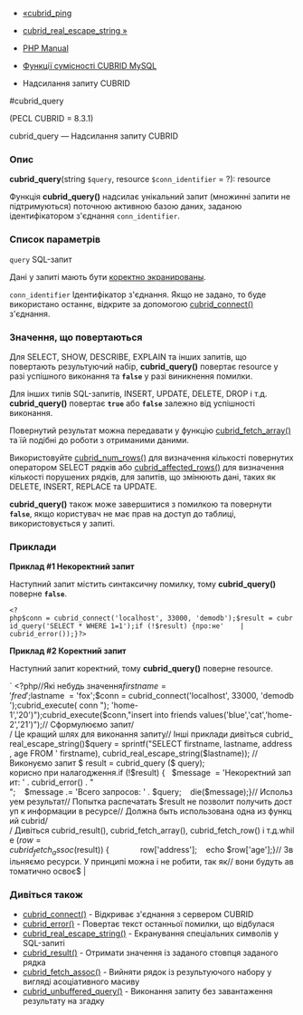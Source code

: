 - [«cubrid_ping](function.cubrid-ping.md)
- [cubrid_real_escape_string »](function.cubrid-real-escape-string.md)

- [PHP Manual](index.md)
- [Функції сумісності CUBRID MySQL](cubridmysql.cubrid.md)
- Надсилання запиту CUBRID

#cubrid_query

(PECL CUBRID = 8.3.1)

cubrid_query — Надсилання запиту CUBRID

### Опис

**cubrid_query**(string `$query`, resource `$conn_identifier` = ?):
resource

Функція **cubrid_query()** надсилає унікальний запит (множинні
запити не підтримуються) поточною активною базою даних, заданою
ідентифікатором з'єднання `conn_identifier`.

### Список параметрів

`query`
SQL-запит

Дані у запиті мають бути [коректно экранированы](function.cubrid-real-escape-string.md).

`conn_identifier`
Ідентифікатор з'єднання. Якщо не задано, то буде використано
останнє, відкрите за допомогою
[cubrid_connect()](function.cubrid-connect.md) з'єднання.

### Значення, що повертаються

Для SELECT, SHOW, DESCRIBE, EXPLAIN та інших запитів, що повертають
результуючий набір, **cubrid_query()** повертає resource у разі
успішного виконання та **`false`** у разі виникнення помилки.

Для інших типів SQL-запитів, INSERT, UPDATE, DELETE, DROP і т.д.
**cubrid_query()** повертає **`true`** або **`false`** залежно
від успішності виконання.

Повернутий результат можна передавати у функцію
[cubrid_fetch_array()](function.cubrid-fetch-array.md) та їй подібні
до роботи з отриманими даними.

Використовуйте [cubrid_num_rows()](function.cubrid-num-rows.md) для
визначення кількості повернутих оператором SELECT рядків або
[cubrid_affected_rows()](function.cubrid-affected-rows.md) для
визначення кількості порушених рядків, для запитів, що змінюють дані,
таких як DELETE, INSERT, REPLACE та UPDATE.

**cubrid_query()** також може завершитися з помилкою та повернути
**`false`**, якщо користувач не має прав на доступ до таблиці,
використовується у запиті.

### Приклади

**Приклад #1 Некоректний запит**

Наступний запит містить синтаксичну помилку, тому
**cubrid_query()** поверне **`false`**.

` <?php$conn = cubrid_connect('localhost', 33000, 'demodb');$result = cubrid_query('SELECT * WHERE 1=1');if (!$result) {про:не'    | cubrid_error());}?> `

**Приклад #2 Коректний запит**

Наступний запит коректний, тому **cubrid_query()** поверне resource.

` <?php//Які небудь значення$firstname = 'fred';$lastname  = 'fox';$conn = cubrid_connect('localhost', 33000, 'demodb');cubrid_execute( conn "); 'home-1','20')");cubrid_execute($conn,"insert into friends values('blue','cat','home-2','21')");// Сформулюємо запит/ / Це кращий шлях для виконання запиту// Інші приклади дивіться cubrid_real_escape_string()$query = sprintf("SELECT firstname, lastname, address, age FROM ' firstname), cubrid_real_escape_string($lastname)); // Виконуємо запит $ result = cubrid_query ($ query); корисно при налагодження.if (!$result) {   $message  = 'Некоректний запит: ' . cubrid_error() . "
";    $message .= 'Всего запросов: ' . $query;    die($message);}// Используем результат// Попытка распечатать $result не позволит получить доступ к информации в ресурсе// Должна быть использована одна из функций cubrid/ / Дивіться cubrid_result(), cubrid_fetch_array(), cubrid_fetch_row() і т.д.while ($row = cubrid_fetch_assoc($result)) {              row['address'];    echo $row['age'];}// Звільняємо ресурси. У принципі можна і не робити, так як// вони будуть автоматично освоє$ |

### Дивіться також

- [cubrid_connect()](function.cubrid-connect.md) - Відкриває
з'єднання з сервером CUBRID
- [cubrid_error()](function.cubrid-error.md) - Повертає текст
останньої помилки, що відбулася
- [cubrid_real_escape_string()](function.cubrid-real-escape-string.md) -
Екранування спеціальних символів у SQL-запиті
- [cubrid_result()](function.cubrid-result.md) - Отримати значення
із заданого стовпця заданого рядка
- [cubrid_fetch_assoc()](function.cubrid-fetch-assoc.md) - Вийняти
рядок із результуючого набору у вигляді асоціативного масиву
- [cubrid_unbuffered_query()](function.cubrid-unbuffered-query.md) -
Виконання запиту без завантаження результату на згадку
